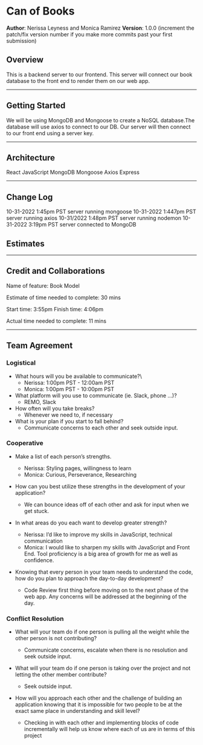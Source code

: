 # Can of Books

**Author**: Nerissa Leyness and Monica Ramirez
**Version**: 1.0.0 (increment the patch/fix version number if you make more commits past your first submission)

## Overview

This is a backend server to our frontend. This server will connect our book database to the front end to render them on our web app. 

----

## Getting Started
We will be using MongoDB and Mongoose to create a NoSQL database.The database will use axios to connect to our DB. Our server will then connect to our front end using a server key.

-----

## Architecture
React JavaScript
MongoDB
Mongoose
Axios
Express

<!-- Provide a detailed description of the application design. What technologies (languages, libraries, etc) you're using, and any other relevant design information. -->

----

## Change Log
<!-- Use this area to document the iterative changes made to your application as each feature is successfully implemented. Use time stamps. Here's an example:

01-01-2001 4:59pm - Application now has a fully-functional express server, with a GET route for the location resource. -->
10-31-2022 1:45pm PST server running mongoose
10-31-2022 1:447pm PST server running axios
10-31/2022 1:48pm PST server running nodemon
10-31-2022 3:19pm PST server connected to MongoDB

## Estimates

-----

## Credit and Collaborations

Name of feature: Book Model

Estimate of time needed to complete: 30 mins

Start time: 3:55pm
Finish time: 4:06pm

Actual time needed to complete: 11 mins

-----

## Team Agreement

### Logistical

- What hours will you be available to communicate?\
  - Nerissa: 1:00pm  PST - 12:00am PST
  - Monica: 1:00pm  PST - 10:00pm PST
- What platform will you use to communicate (ie. Slack, phone …)?
  - REMO, Slack
- How often will you take breaks?
  - Whenever we need to, if necessary
- What is your plan if you start to fall behind?
  - Communicate concerns to each other and seek outside input. 

### Cooperative

 - Make a list of each person’s strengths.

   - Nerissa: Styling pages, willingness to learn
    - Monica: Curious, Perseverance, Researching

- How can you best utilize these strengths in the development of your application?

  - We can bounce ideas off of each other and ask for input when we get stuck. 

- In what areas do you each want to develop greater strength?

  - Nerissa: I’d like to improve my skills in JavaScript, technical communication
  - Monica: I would like to sharpen my skills with JavaScript and Front End. Tool proficiency is a big area of growth for me as well as confidence.

- Knowing that every person in your team needs to understand the code, how do you plan to approach the day-to-day development?

  - Code Review first thing before moving on to the next phase of the web app. Any concerns will be addressed at the beginning of the day. 

### Conflict Resolution

- What will your team do if one person is pulling all the weight while the other person is not contributing?

  - Communicate concerns, escalate when there is no resolution and seek outside input.

- What will your team do if one person is taking over the project and not letting the other member contribute?

  - Seek outside input.

- How will you approach each other and the challenge of building an application knowing that it is impossible for two people to be at the exact same place in understanding and skill level?

  - Checking in with each other and implementing blocks of code incrementally will help us know where each of us are in terms of this project
